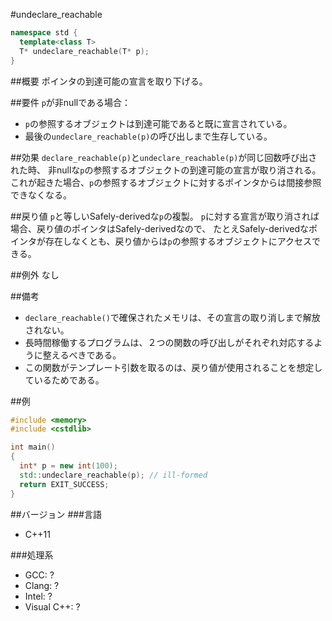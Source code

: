 #undeclare_reachable
```cpp
namespace std {
  template<class T>
  T* undeclare_reachable(T* p);
}
```

##概要
ポインタの到達可能の宣言を取り下げる。

##要件
`p`が非nullである場合：
* `p`の参照するオブジェクトは到達可能であると既に宣言されている。
* 最後の`undeclare_reachable(p)`の呼び出しまで生存している。

##効果
`declare_reachable(p)`と`undeclare_reachable(p)`が同じ回数呼び出された時、
非nullな`p`の参照するオブジェクトの到達可能の宣言が取り消される。
これが起きた場合、`p`の参照するオブジェクトに対するポインタからは間接参照できなくなる。

##戻り値
`p`と等しいSafely-derivedな`p`の複製。
`p`に対する宣言が取り消されば場合、戻り値のポインタはSafely-derivedなので、
たとえSafely-derivedなポインタが存在しなくとも、戻り値からは`p`の参照するオブジェクトにアクセスできる。

##例外
なし

##備考
* `declare_reachable()`で確保されたメモリは、その宣言の取り消しまで解放されない。
* 長時間稼働するプログラムは、２つの関数の呼び出しがそれぞれ対応するように整えるべきである。
* この関数がテンプレート引数を取るのは、戻り値が使用されることを想定しているためである。

##例
```cpp
#include <memory>
#include <cstdlib>

int main()
{
  int* p = new int(100);
  std::undeclare_reachable(p); // ill-formed
  return EXIT_SUCCESS;
}
```

##バージョン
###言語
- C++11

###処理系
- GCC: ?
- Clang: ?
- Intel: ?
- Visual C++: ?
